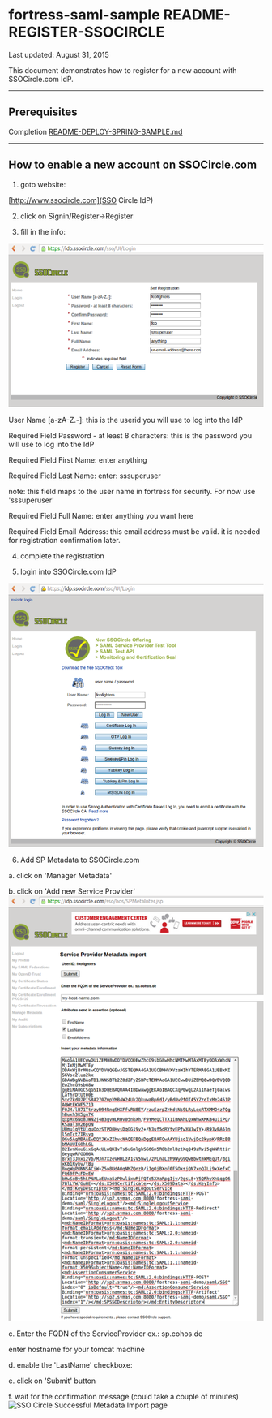 # fortress-saml-sample README-REGISTER-SSOCIRCLE

 Last updated: August 31, 2015

 This document demonstrates how to register for a new account with SSOCircle.com IdP.

-------------------------------------------------------------------------------
## Prerequisites
 Completion [README-DEPLOY-SPRING-SAMPLE.md](README-DEPLOY-SPRING-SAMPLE.md)

-------------------------------------------------------------------------------

## How to enable a new account on SSOCircle.com

1. goto website:

 [http://www.ssocircle.com](SSO Circle IdP)

2. click on Signin/Register->Register

3. fill in the info:

 ![SSO Circle Registration page](src/main/javadoc/doc-files/SSO-Circle-Registration.png "Registration Page")

 User Name [a-zA-Z.-]:
 this is the userid you will use to log into the IdP

 Required Field Password - at least 8 characters:
 this is the password you will use to log into the IdP

 Required Field First Name:
 enter anything

 Required Field Last Name:
 enter: sssuperuser

 note: this field maps to the user name in fortress for security.  For now use 'sssuperuser'

 Required Field Full Name:
 enter anything you want here

 Required Field Email Address:
 this email address must be valid.  it is needed for registration confirmation later.

4. complete the registration

5. login into SSOCircle.com IdP

 ![SSO Circle Login page](src/main/javadoc/doc-files/SSO-Circle-Login.png "Login Page")

6. Add SP Metadata to SSOCircle.com

 a. click on 'Manager Metadata'

 b. click on 'Add new Service Provider'
 ![SSO Circle Manage Metadata page](src/main/javadoc/doc-files/SSO-Circle-Metadata.png "Manager Metadata")

 c. Enter the FQDN of the ServiceProvider ex.: sp.cohos.de

 enter hostname for your tomcat machine

 d. enable the 'LastName' checkboxe:

 e. click on 'Submit' button

 f. wait for the confirmation message (could take a couple of minutes)
 ![SSO Circle Successful Metadata Import page](src/main/javadoc/doc-files/SSO-Circle-Metadata-Success.png.png "Successful Import")
